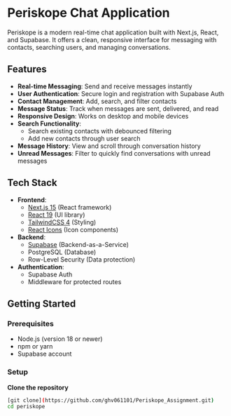 
# Periskope Chat Application
Periskope is a modern real-time chat application built with Next.js, React, and Supabase. 
It offers a clean, responsive interface for messaging with contacts, searching users, and managing conversations.

## Features
- **Real-time Messaging**: Send and receive messages instantly
- **User Authentication**: Secure login and registration with Supabase Auth
- **Contact Management**: Add, search, and filter contacts
- **Message Status**: Track when messages are sent, delivered, and read
- **Responsive Design**: Works on desktop and mobile devices
- **Search Functionality**: 
  - Search existing contacts with debounced filtering
  - Add new contacts through user search
- **Message History**: View and scroll through conversation history
- **Unread Messages**: Filter to quickly find conversations with unread messages

## Tech Stack
- **Frontend**:
  - [Next.js 15](https://nextjs.org/) (React framework)
  - [React 19](https://react.dev/) (UI library)
  - [TailwindCSS 4](https://tailwindcss.com/) (Styling)
  - [React Icons](https://react-icons.github.io/react-icons/) (Icon components)
- **Backend**:
  - [Supabase](https://supabase.com/) (Backend-as-a-Service)
  - PostgreSQL (Database)
  - Row-Level Security (Data protection)  
- **Authentication**:
  - Supabase Auth
  - Middleware for protected routes   
    
## Getting Started

### Prerequisites

- Node.js (version 18 or newer)
- npm or yarn
- Supabase account

### Setup
**Clone the repository**

```bash
[git clone](https://github.com/ghv061101/Periskope_Assignment.git)
cd periskope
```
           
